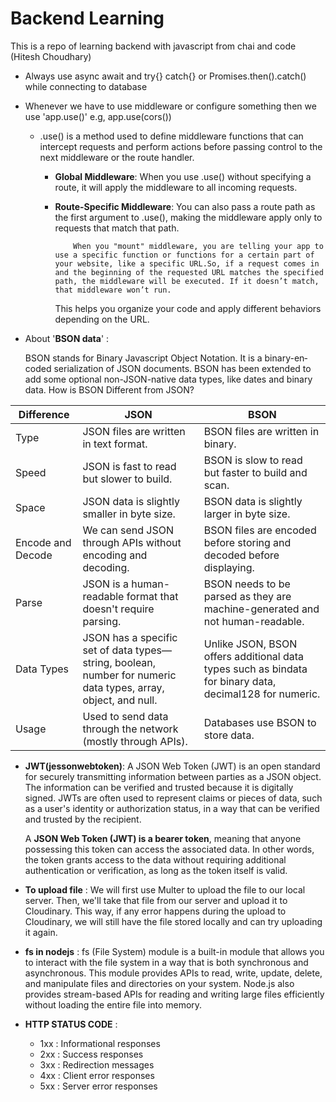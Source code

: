 # Backend Learning

This is a repo of learning backend with javascript from chai and code (Hitesh Choudhary)

- Always use async await and try{} catch{} or Promises.then().catch() while connecting to database

- Whenever we have to use middleware or configure something then we use 'app.use()'
  e.g, app.use(cors())

  - .use() is a method used to define middleware functions that can intercept requests and perform actions before passing control to the next middleware or the route handler.

    - **Global Middleware**: When you use .use() without specifying a route, it will apply the middleware to all incoming requests.
    - **Route-Specific Middleware**: You can also pass a route path as the first argument to .use(), making the middleware apply only to requests that match that path.

              When you "mount" middleware, you are telling your app to use a specific function or functions for a certain part of your website, like a specific URL.So, if a request comes in and the beginning of the requested URL matches the specified path, the middleware will be executed. If it doesn’t match, that middleware won’t run.

      This helps you organize your code and apply different behaviors depending on the URL.

- About '**BSON data**' :

  BSON stands for Binary Javascript Object Notation. It is a bin­ary-en­coded seri­al­iz­a­tion of JSON documents. BSON has been extended to add some optional non-JSON-native data types, like dates and binary data.
  How is BSON Different from JSON?

| Difference        | JSON                                                                                                           | BSON                                                                                                    |
| ----------------- | -------------------------------------------------------------------------------------------------------------- | ------------------------------------------------------------------------------------------------------- |
| Type              | JSON files are written in text format.                                                                         | BSON files are written in binary.                                                                       |
| Speed             | JSON is fast to read but slower to build.                                                                      | BSON is slow to read but faster to build and scan.                                                      |
| Space             | JSON data is slightly smaller in byte size.                                                                    | BSON data is slightly larger in byte size.                                                              |
| Encode and Decode | We can send JSON through APIs without encoding and decoding.                                                   | BSON files are encoded before storing and decoded before displaying.                                    |
| Parse             | JSON is a human-readable format that doesn't require parsing.                                                  | BSON needs to be parsed as they are machine-generated and not human-readable.                           |
| Data Types        | JSON has a specific set of data types—string, boolean, number for numeric data types, array, object, and null. | Unlike JSON, BSON offers additional data types such as bindata for binary data, decimal128 for numeric. |
| Usage             | Used to send data through the network (mostly through APIs).                                                   | Databases use BSON to store data.                                                                       |

- **JWT(jessonwebtoken)**: A JSON Web Token (JWT) is an open standard for securely transmitting information between parties as a JSON object.
  The information can be verified and trusted because it is digitally signed. JWTs are often used to represent claims or pieces of data, such as a user's identity or authorization status, in a way that can be verified and trusted by the recipient.

  A **JSON Web Token (JWT) is a bearer token**, meaning that anyone possessing this token can access the associated data. In other words, the token grants access to the data without requiring additional authentication or verification, as long as the token itself is valid.

- **To upload file** : We will first use Multer to upload the file to our local server. Then, we'll take that file from our server and upload it to Cloudinary. This way, if any error happens during the upload to Cloudinary, we will still have the file stored locally and can try uploading it again.

- **fs in nodejs** : fs (File System) module is a built-in module that allows you to interact with the file system in a way that is both synchronous and asynchronous. This module provides APIs to read, write, update, delete, and manipulate files and directories on your system.
  Node.js also provides stream-based APIs for reading and writing large files efficiently without loading the entire file into memory.

- **HTTP STATUS CODE** :
  - 1xx : Informational responses
  - 2xx : Success responses
  - 3xx : Redirection messages
  - 4xx : Client error responses
  - 5xx : Server error responses
